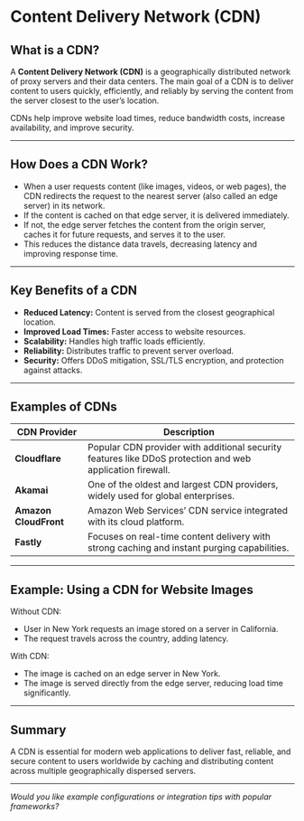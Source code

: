 
# Content Delivery Network (CDN)

## What is a CDN?

A **Content Delivery Network (CDN)** is a geographically distributed network of proxy servers and their data centers. The main goal of a CDN is to deliver content to users quickly, efficiently, and reliably by serving the content from the server closest to the user’s location.

CDNs help improve website load times, reduce bandwidth costs, increase availability, and improve security.

---

## How Does a CDN Work?

- When a user requests content (like images, videos, or web pages), the CDN redirects the request to the nearest server (also called an edge server) in its network.
- If the content is cached on that edge server, it is delivered immediately.
- If not, the edge server fetches the content from the origin server, caches it for future requests, and serves it to the user.
- This reduces the distance data travels, decreasing latency and improving response time.

---

## Key Benefits of a CDN

- **Reduced Latency:** Content is served from the closest geographical location.
- **Improved Load Times:** Faster access to website resources.
- **Scalability:** Handles high traffic loads efficiently.
- **Reliability:** Distributes traffic to prevent server overload.
- **Security:** Offers DDoS mitigation, SSL/TLS encryption, and protection against attacks.

---

## Examples of CDNs

| CDN Provider      | Description                                    |
|-------------------|------------------------------------------------|
| **Cloudflare**    | Popular CDN provider with additional security features like DDoS protection and web application firewall. |
| **Akamai**        | One of the oldest and largest CDN providers, widely used for global enterprises. |
| **Amazon CloudFront** | Amazon Web Services’ CDN service integrated with its cloud platform. |
| **Fastly**        | Focuses on real-time content delivery with strong caching and instant purging capabilities. |

---

## Example: Using a CDN for Website Images

Without CDN:

- User in New York requests an image stored on a server in California.
- The request travels across the country, adding latency.

With CDN:

- The image is cached on an edge server in New York.
- The image is served directly from the edge server, reducing load time significantly.

---

## Summary

A CDN is essential for modern web applications to deliver fast, reliable, and secure content to users worldwide by caching and distributing content across multiple geographically dispersed servers.

---

*Would you like example configurations or integration tips with popular frameworks?*
